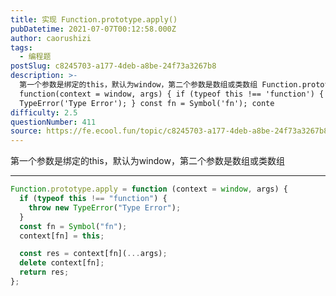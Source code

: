 ```yaml
---
title: 实现 Function.prototype.apply()
pubDatetime: 2021-07-07T00:12:58.000Z
author: caorushizi
tags:
  - 编程题
postSlug: c8245703-a177-4deb-a8be-24f73a3267b8
description: >-
  第一个参数是绑定的this，默认为window，第二个参数是数组或类数组 Function.prototype.apply =
  function(context = window, args) { if (typeof this !== 'function') { throw new
  TypeError('Type Error'); } const fn = Symbol('fn'); conte
difficulty: 2.5
questionNumber: 411
source: https://fe.ecool.fun/topic/c8245703-a177-4deb-a8be-24f73a3267b8
---
```


第一个参数是绑定的this，默认为window，第二个参数是数组或类数组

---

```js
Function.prototype.apply = function (context = window, args) {
  if (typeof this !== "function") {
    throw new TypeError("Type Error");
  }
  const fn = Symbol("fn");
  context[fn] = this;

  const res = context[fn](...args);
  delete context[fn];
  return res;
};
```
